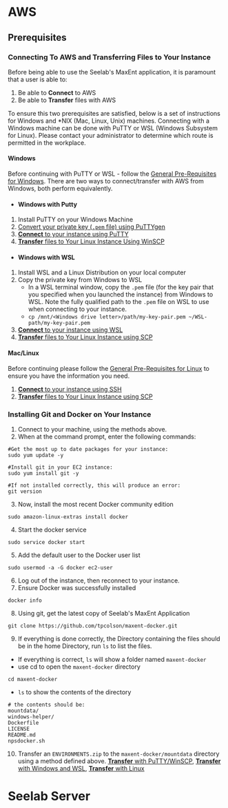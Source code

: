 # AWS
## Prerequisites

### Connecting To AWS and Transferring Files to Your Instance
Before being able to use the Seelab's MaxEnt application, it is paramount that a user is able to: 

1. Be able to **Connect** to AWS
2. Be able to **Transfer** files with AWS

To ensure this two prerequisites are satisfied, below is a set of instructions for Windows and *NIX (Mac, Linux, Unix) machines. Connecting with a Windows machine can be done with PuTTY or WSL (Windows Subsystem for Linux). Please contact your administrator to determine which route is permitted in the workplace.
#### Windows
Before continuing with PuTTY or WSL - follow the [General Pre-Requisites for Windows](./Windows/WinGenRequisites/WinGenRequisites.md). There are two ways to connect/transfer with AWS from Windows, both perform equivalently.
* #### Windows with Putty
1. Install PuTTY on your Windows Machine
2. [Convert your private key (`.pem` file) using PuTTYgen](./Windows/PuTTY/PuTTYgen.md)
3. [**Connect** to your instance using PuTTY](./Windows/PuTTY/ConnectWithPuTTY.md)
4. [**Transfer** files to Your Linux Instance Using WinSCP](./Windows/PuTTY/WinSCP.md)
* #### Windows with WSL
1. Install WSL and a Linux Distribution on your local computer
2. Copy the private key from Windows to WSL
    * In a WSL terminal window, copy the `.pem` file (for the key pair that you specified when you launched the instance) from Windows to WSL. Note the fully qualified path to the `.pem` file on WSL to use when connecting to your instance.
    * `cp /mnt/<Windows drive letter>/path/my-key-pair.pem ~/WSL-path/my-key-pair.pem`
3. [**Connect** to your instance using WSL](./Windows/WSL/ConnectingWSL.md)
4. [**Transfer** files to Your Linux Instance using SCP](./Windows/WSL/TransferringWSL.md)

#### Mac/Linux
Before continuing please follow the [General Pre-Requisites for Linux](./NIX/NIXGenRequisites.md) to ensure you have the information you need.
1. [**Connect** to your instance using SSH](./Windows/WSL/ConnectingWSL.md)
2. [**Transfer** files to Your Linux Instance using SCP](./Windows/WSL/TransferringWSL.md)

### Installing Git and Docker on Your Instance
1. Connect to your machine, using the methods above.
2. When at the command prompt, enter the following commands:
```
#Get the most up to date packages for your instance:
sudo yum update -y

#Install git in your EC2 instance:
sudo yum install git -y

#If not installed correctly, this will produce an error:
git version
```
3. Now, install the most recent Docker community edition
```
sudo amazon-linux-extras install docker
```
4. Start the docker service
```
sudo service docker start
```
5. Add the default user to the Docker user list
```
sudo usermod -a -G docker ec2-user
```
6. Log out of the instance, then reconnect to your instance.
7. Ensure Docker was successfully installed
```
docker info
```
8. Using git, get the latest copy of Seelab's MaxEnt Application
```
git clone https://github.com/tpcolson/maxent-docker.git
```
9. If everything is done correctly, the Directory containing the files should be in the home Directory, run `ls` to list the files.
  * If everything is correct, `ls` will show a folder named `maxent-docker`
  * use cd to open the `maxent-docker` directory
  ```
  cd maxent-docker
  ```
  * `ls` to show the contents of the directory
  
  ```
  # the contents should be:
  mountdata/
  windows-helper/
  Dockerfile
  LICENSE
  README.md
  npsdocker.sh
  ```
10. Transfer an `ENVIRONMENTS.zip` to the `maxent-docker/mountdata` directory using a method defined above. [**Transfer** with PuTTY/WinSCP](./Windows/PuTTY/WinSCP.md), [**Transfer** with Windows and WSL](./Windows/WSL/TransferringWSL.md), [**Transfer** with Linux](./Windows/WSL/TransferringWSL.md) 

# Seelab Server
